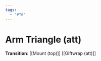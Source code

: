 ```yaml
---
tags:
  - "#T6"
---
```


# Arm Triangle (att)



**Transition**:
[[Mount (top)]]
[[Giftwrap (att)]]
